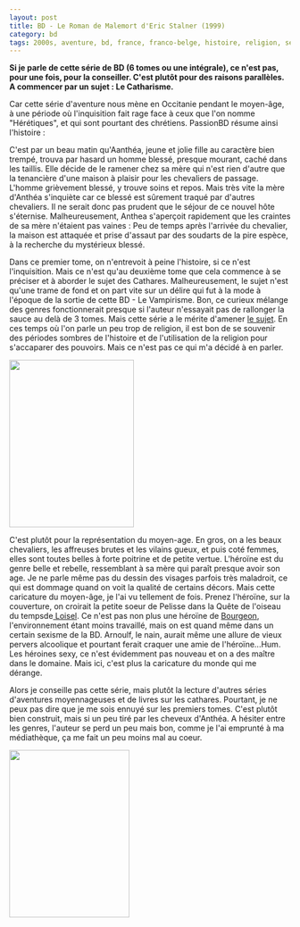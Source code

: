 ```yaml
---
layout: post
title: BD - Le Roman de Malemort d'Eric Stalner (1999)
category: bd
tags: 2000s, aventure, bd, france, franco-belge, histoire, religion, sexisme
---
```

**Si je parle de cette série de BD (6 tomes ou une intégrale), ce n'est pas, pour une fois, pour la conseiller. C'est plutôt pour des raisons parallèles. A commencer par un sujet : Le Catharisme.**

Car cette série d'aventure nous mène en Occitanie pendant le moyen-âge, à une période où l'inquisition fait rage face à ceux que l'on nomme "Hérétiques", et qui sont pourtant des chrétiens. PassionBD résume ainsi l'histoire :

C'est par un beau matin qu'Aanthéa, jeune et jolie fille au caractère bien trempé, trouva par hasard un homme blessé, presque mourant, caché dans les taillis. Elle décide de le ramener chez sa mère qui n'est rien d'autre que la tenancière d'une maison à plaisir pour les chevaliers de passage. L'homme grièvement blessé, y trouve soins et repos. Mais très vite la mère d'Anthéa s'inquiète car ce blessé est sûrement traqué par d'autres chevaliers. Il ne serait donc pas prudent que le séjour de ce nouvel hôte s'éternise. Malheureusement, Anthea s'aperçoit rapidement que les craintes de sa mère n'étaient pas vaines : Peu de temps après l'arrivée du chevalier, la maison est attaquée et prise d'assaut par des soudarts de la pire espèce, à la recherche du mystérieux blessé.

Dans ce premier tome, on n'entrevoit à peine l'histoire, si ce n'est l'inquisition. Mais ce n'est qu'au deuxième tome que cela commence à se préciser et à aborder le sujet des Cathares. Malheureusement, le sujet n'est qu'une trame de fond et on part vite sur un délire qui fut à la mode à l'époque de la sortie de cette BD - Le Vampirisme. Bon, ce curieux mélange des genres fonctionnerait presque si l'auteur n'essayait pas de rallonger la sauce au delà de 3 tomes. Mais cette série a le mérite d'amener <a href="https://fr.wikipedia.org/wiki/Catharisme">le sujet</a>. En ces temps où l'on parle un peu trop de religion, il est bon de se souvenir des périodes sombres de l'histoire et de l'utilisation de la religion pour s'accaparer des pouvoirs. Mais ce n'est pas ce qui m'a décidé à en parler.

<img class="alignleft size-medium wp-image-20339" src="https://cheziceman.files.wordpress.com/2017/06/malemort2.jpg?w=223" alt="" width="223" height="300" />

C'est plutôt pour la représentation du moyen-age. En gros, on a les beaux chevaliers, les affreuses brutes et les vilains gueux, et puis coté femmes, elles sont toutes belles à forte poitrine et de petite vertue. L'héroïne est du genre belle et rebelle, ressemblant à sa mère qui paraît presque avoir son age. Je ne parle même pas du dessin des visages parfois très maladroit, ce qui est dommage quand on voit la qualité de certains décors. Mais cette caricature du moyen-âge, je l'ai vu tellement de fois. Prenez l'héroïne, sur la couverture, on croirait la petite soeur de Pelisse dans la Quête de l'oiseau du tempsde<a href="https://regisloisel.com/quete-de-l-oiseau-du-temps"> Loisel</a>. Ce n'est pas non plus une héroïne de <a href="https://fr.wikipedia.org/wiki/François_Bourgeon">Bourgeon</a>, l'environnement étant moins travaillé, mais on est quand même dans un certain sexisme de la BD. Arnoulf, le nain, aurait même une allure de vieux pervers alcoolique et pourtant ferait craquer une amie de l'héroïne...Hum. Les héroines sexy, ce n'est évidemment pas nouveau et on a des maître dans le domaine. Mais ici, c'est plus la caricature du monde qui me dérange.

Alors je conseille pas cette série, mais plutôt la lecture d'autres séries d'aventures moyennageuses et de livres sur les cathares. Pourtant, je ne peux pas dire que je me sois ennuyé sur les premiers tomes. C'est plutôt bien construit, mais si un peu tiré par les cheveux d'Anthéa. A hésiter entre les genres, l'auteur se perd un peu mais bon, comme je l'ai emprunté à ma médiathèque, ça me fait un peu moins mal au coeur.

<img class="alignleft size-medium wp-image-20338" src="https://cheziceman.files.wordpress.com/2017/06/malemort1.jpg?w=215" alt="" width="215" height="300" />
